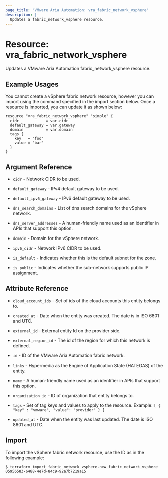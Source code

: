 ```yaml
---
page_title: "VMware Aria Automation: vra_fabric_network_vsphere"
description: |-
  Updates a fabric_network_vsphere resource.
---
```


# Resource: vra_fabric_network_vsphere

Updates a VMware Aria Automation fabric_network_vsphere resource.

## Example Usages

You cannot create a vSphere fabric network resource, however you can import using the command specified in the import section below.
Once a resource is imported, you can update it as shown below:

```hcl
resource "vra_fabric_network_vsphere" "simple" {
  cidr            = var.cidr
  default_gateway = var.gateway
  domain          = var.domain
  tags {
    key   = "foo"
    value = "bar"
  }
}
```

## Argument Reference

* `cidr` - Network CIDR to be used.

* `default_gateway` - IPv4 default gateway to be used.

* `default_ipv6_gateway` - IPv6 default gateway to be used.

* `dns_search_domains` - List of dns search domains for the vSphere network.

* `dns_server_addresses` - A human-friendly name used as an identifier in APIs that support this option.

* `domain` - Domain for the vSphere network.

* `ipv6_cidr` -  Network IPv6 CIDR to be used.

* `is_default` - Indicates whether this is the default subnet for the zone.

* `is_public` - Indicates whether the sub-network supports public IP assignment.

## Attribute Reference

* `cloud_account_ids` - Set of ids of the cloud accounts this entity belongs to.

* `created_at` - Date when the entity was created. The date is in ISO 6801 and UTC.

* `external_id` - External entity Id on the provider side.

* `external_region_id` - The id of the region for which this network is defined.

* `id` - ID of the VMware Aria Automation fabric network.

* `links` - Hypermedia as the Engine of Application State (HATEOAS) of the entity.

* `name` - A human-friendly name used as an identifier in APIs that support this option.

* `organization_id` - ID of organization that entity belongs to.

* `tags` -  Set of tag keys and values to apply to the resource.
            Example: `[ { "key" : "vmware", "value": "provider" } ]`

* `updated_at` - Date when the entity was last updated. The date is ISO 8601 and UTC.

## Import

To import the vSphere fabric network resource, use the ID as in the following example:

`$ terraform import fabric_network_vsphere.new_fabric_network_vsphere 05956583-6488-4e7d-84c9-92a7b7219a15`
